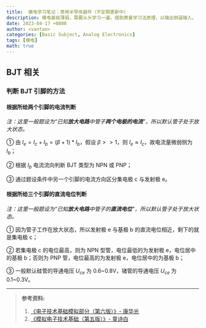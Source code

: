 ```yaml
---
title:  模电学习笔记：常用半导体器件（不定期更新中）
description: 模电基础薄弱，需要从头学习一遍。借助费曼学习法原理，以输出倒逼输入。
date: 2023-04-17 +0800
author: <vantao>
categories: [Basic Subject, Analog Electronics]
tags: [模电]
math: true
---
```


## BJT 相关

### **判断 BJT 引脚的方法**

#### 根据所给**两个引脚的电流**判断

*注：这里一般题设为“已知**放大电路**中管子**两个电极的电流**”，所以默认管子处于放大状态。*

① 由 $I_e=I_c+I_b=(β+1)*I_b$，假设 $β>>1$，则 $I_e≈I_c$，故电流量微弱侧为 $I_b$；

② 根据 $I_b$ 电流流向判断 BJT 类型为 NPN 或 PNP；

③ 通过题设条件中另一个引脚的电流方向区分集电极 c 与发射极 e。

#### 根据所给**三个引脚的直流电位**判断

*注：这里一般题设为“已知**放大电路**中管子的**直流电位**”，所以默认管子处于放大状态。*

① 因为管子工作在放大状态，所以发射极 e 与基极 b 的直流电位相近，剩下的就是集电极 c；

② 若集电极 c 的电位最高，则为 NPN 型管，电位最低的为发射极 e，电位居中的基极 b；否则为 PNP 管，电位最高的为发射极 e，电位居中的为基极 b；

③ 一般默认硅管的导通电压 $U_{ce}$ 为 0.6\~0.8V，锗管的导通电压 $U_{ce}$ 为 0.1\~0.3V。

---

> **参考资料:**  
>
> 1. [《电子技术基础模拟部分（第六版）》- 康华光](https://book.douban.com/subject/31158898/)
> 2. [《模拟电子技术基础（第五版）》- 童诗白](https://book.douban.com/subject/26973602/)